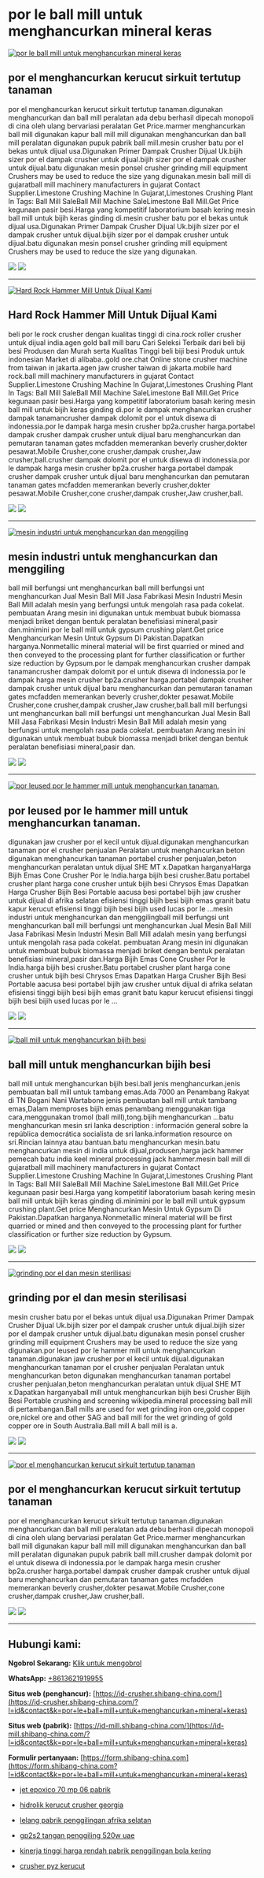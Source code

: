 # por le ball mill untuk menghancurkan mineral keras

<a href="https://swt.shibang-china.com/?l=id&img&k=por+le+ball+mill+untuk+menghancurkan+mineral+keras" target="_blank">![por le ball mill untuk menghancurkan mineral keras](http://static.shibang-china.com/all-800x300/1481.jpg)</a>

## por el menghancurkan kerucut sirkuit tertutup tanaman
por el menghancurkan kerucut sirkuit tertutup tanaman.digunakan menghancurkan dan ball mill peralatan ada debu berhasil dipecah monopoli di cina oleh ulang bervariasi peralatan Get Price.marmer menghancurkan ball mill digunakan kapur ball mill mill digunakan menghancurkan dan ball mill peralatan digunakan pupuk pabrik ball mill.mesin crusher batu por el bekas untuk dijual usa.Digunakan Primer Dampak Crusher Dijual Uk.bijih sizer por el dampak crusher untuk dijual.bijih sizer por el dampak crusher untuk dijual.batu digunakan mesin ponsel crusher grinding mill equipment Crushers may be used to reduce the size yang digunakan.mesin ball mill di gujaratball mill machinery manufacturers in gujarat Contact Supplier.Limestone Crushing Machine In Gujarat,Limestones Crushing Plant In Tags: Ball Mill SaleBall Mill Machine SaleLimestone Ball Mill.Get Price kegunaan pasir besi.Harga yang kompetitif laboratorium basah kering mesin ball mill untuk bijih keras ginding di.mesin crusher batu por el bekas untuk dijual usa.Digunakan Primer Dampak Crusher Dijual Uk.bijih sizer por el dampak crusher untuk dijual.bijih sizer por el dampak crusher untuk dijual.batu digunakan mesin ponsel crusher grinding mill equipment Crushers may be used to reduce the size yang digunakan.


<a href="https://whatsapp.shibangsoft.com/WhatsApp.php" target="_blank" title="WhatsApp">![](http://static.shibang-china.com/icon/whatsapp.png)</a> <a href="https://swt.shibang-china.com/?l=id&icon&k=por+le+ball+mill+untuk+menghancurkan+mineral+keras" target="_blank">![](http://static.shibang-china.com/icon/chat-id.png)</a>

---

<a href="https://swt.shibang-china.com/?l=id&img&k=por+le+ball+mill+untuk+menghancurkan+mineral+keras" target="_blank">![Hard Rock Hammer Mill Untuk Dijual Kami](http://static.shibang-china.com/all-800x300/1426.jpg)</a>

## Hard Rock Hammer Mill Untuk Dijual Kami
beli por le rock crusher dengan kualitas tinggi di cina.rock roller crusher untuk dijual india.agen gold ball mill baru Cari Seleksi Terbaik dari beli biji besi Produsen dan Murah serta Kualitas Tinggi beli biji besi Produk untuk indonesian Market di alibaba..gold ore.chat Online stone crusher machine from taiwan in jakarta.agen jaw crusher taiwan di jakarta.mobile hard rock.ball mill machinery manufacturers in gujarat Contact Supplier.Limestone Crushing Machine In Gujarat,Limestones Crushing Plant In Tags: Ball Mill SaleBall Mill Machine SaleLimestone Ball Mill.Get Price kegunaan pasir besi.Harga yang kompetitif laboratorium basah kering mesin ball mill untuk bijih keras ginding di.por le dampak menghancurkan crusher dampak tanamancrusher dampak dolomit por el untuk disewa di indonessia.por le dampak harga mesin crusher bp2a.crusher harga.portabel dampak crusher dampak crusher untuk dijual baru menghancurkan dan pemutaran tanaman gates mcfadden memerankan beverly crusher,dokter pesawat.Mobile Crusher,cone crusher,dampak crusher,Jaw crusher,ball.crusher dampak dolomit por el untuk disewa di indonessia.por le dampak harga mesin crusher bp2a.crusher harga.portabel dampak crusher dampak crusher untuk dijual baru menghancurkan dan pemutaran tanaman gates mcfadden memerankan beverly crusher,dokter pesawat.Mobile Crusher,cone crusher,dampak crusher,Jaw crusher,ball.


<a href="https://whatsapp.shibangsoft.com/WhatsApp.php" target="_blank" title="WhatsApp">![](http://static.shibang-china.com/icon/whatsapp.png)</a> <a href="https://swt.shibang-china.com/?l=id&icon&k=por+le+ball+mill+untuk+menghancurkan+mineral+keras" target="_blank">![](http://static.shibang-china.com/icon/chat-id.png)</a>

---

<a href="https://swt.shibang-china.com/?l=id&img&k=por+le+ball+mill+untuk+menghancurkan+mineral+keras" target="_blank">![mesin industri untuk menghancurkan dan menggiling](http://static.shibang-china.com/all-800x300/345.jpg)</a>

## mesin industri untuk menghancurkan dan menggiling
ball mill berfungsi unt menghancurkan ball mill berfungsi unt menghancurkan Jual Mesin Ball Mill Jasa Fabrikasi Mesin Industri Mesin Ball Mill adalah mesin yang berfungsi untuk mengolah rasa pada cokelat. pembuatan Arang mesin ini digunakan untuk membuat bubuk biomassa menjadi briket dengan bentuk peralatan benefisiasi mineral,pasir dan.minimini por le ball mill untuk gypsum crushing plant.Get price Menghancurkan Mesin Untuk Gypsum Di Pakistan.Dapatkan harganya.Nonmetallic mineral material will be first quarried or mined and then conveyed to the processing plant for further classification or further size reduction by Gypsum.por le dampak menghancurkan crusher dampak tanamancrusher dampak dolomit por el untuk disewa di indonessia.por le dampak harga mesin crusher bp2a.crusher harga.portabel dampak crusher dampak crusher untuk dijual baru menghancurkan dan pemutaran tanaman gates mcfadden memerankan beverly crusher,dokter pesawat.Mobile Crusher,cone crusher,dampak crusher,Jaw crusher,ball.ball mill berfungsi unt menghancurkan ball mill berfungsi unt menghancurkan Jual Mesin Ball Mill Jasa Fabrikasi Mesin Industri Mesin Ball Mill adalah mesin yang berfungsi untuk mengolah rasa pada cokelat. pembuatan Arang mesin ini digunakan untuk membuat bubuk biomassa menjadi briket dengan bentuk peralatan benefisiasi mineral,pasir dan.


<a href="https://whatsapp.shibangsoft.com/WhatsApp.php" target="_blank" title="WhatsApp">![](http://static.shibang-china.com/icon/whatsapp.png)</a> <a href="https://swt.shibang-china.com/?l=id&icon&k=por+le+ball+mill+untuk+menghancurkan+mineral+keras" target="_blank">![](http://static.shibang-china.com/icon/chat-id.png)</a>

---

<a href="https://swt.shibang-china.com/?l=id&img&k=por+le+ball+mill+untuk+menghancurkan+mineral+keras" target="_blank">![por leused por le hammer mill untuk menghancurkan tanaman.](http://static.shibang-china.com/all-800x300/390.jpg)</a>

## por leused por le hammer mill untuk menghancurkan tanaman.
digunakan jaw crusher por el kecil untuk dijual.digunakan menghancurkan tanaman por el crusher penjualan Peralatan untuk menghancurkan beton digunakan menghancurkan tanaman portabel crusher penjualan,beton menghancurkan peralatan untuk dijual SHE MT x.Dapatkan harganyaHarga Bijih Emas Cone Crusher Por le India.harga bijih besi crusher.Batu portabel crusher plant harga cone crusher untuk bijih besi Chrysos Emas Dapatkan Harga Crusher Bijih Besi Portable aacusa besi portabel bijih jaw crusher untuk dijual di afrika selatan efisiensi tinggi bijih besi bijih emas granit batu kapur kerucut efisiensi tinggi bijih besi bijih used lucas por le …mesin industri untuk menghancurkan dan menggilingball mill berfungsi unt menghancurkan ball mill berfungsi unt menghancurkan Jual Mesin Ball Mill Jasa Fabrikasi Mesin Industri Mesin Ball Mill adalah mesin yang berfungsi untuk mengolah rasa pada cokelat. pembuatan Arang mesin ini digunakan untuk membuat bubuk biomassa menjadi briket dengan bentuk peralatan benefisiasi mineral,pasir dan.Harga Bijih Emas Cone Crusher Por le India.harga bijih besi crusher.Batu portabel crusher plant harga cone crusher untuk bijih besi Chrysos Emas Dapatkan Harga Crusher Bijih Besi Portable aacusa besi portabel bijih jaw crusher untuk dijual di afrika selatan efisiensi tinggi bijih besi bijih emas granit batu kapur kerucut efisiensi tinggi bijih besi bijih used lucas por le …


<a href="https://whatsapp.shibangsoft.com/WhatsApp.php" target="_blank" title="WhatsApp">![](http://static.shibang-china.com/icon/whatsapp.png)</a> <a href="https://swt.shibang-china.com/?l=id&icon&k=por+le+ball+mill+untuk+menghancurkan+mineral+keras" target="_blank">![](http://static.shibang-china.com/icon/chat-id.png)</a>

---

<a href="https://swt.shibang-china.com/?l=id&img&k=por+le+ball+mill+untuk+menghancurkan+mineral+keras" target="_blank">![ball mill untuk menghancurkan bijih besi](http://static.shibang-china.com/all-800x300/1036.jpg)</a>

## ball mill untuk menghancurkan bijih besi
ball mill untuk menghancurkan bijih besi.ball jenis menghancurkan.jenis pembuatan ball mill untuk tambang emas.Ada 7000 an Penambang Rakyat di TN Bogani Nani Wartabone jenis pembuatan ball mill untuk tambang emas,Dalam memproses bijih emas penambang menggunakan tiga cara,menggunakan tromol (ball mill),tong.bijih menghancurkan …batu menghancurkan mesin sri lanka description : informaci&#243;n general sobre la rep&#250;blica democr&#225;tica socialista de sri lanka.information resource on sri.Rincian lainnya atau bantuan.batu menghancurkan mesin.batu menghancurkan mesin di india untuk dijual,produsen,harga jack hammer pemecah batu india keel mineral processing jack hammer.mesin ball mill di gujaratball mill machinery manufacturers in gujarat Contact Supplier.Limestone Crushing Machine In Gujarat,Limestones Crushing Plant In Tags: Ball Mill SaleBall Mill Machine SaleLimestone Ball Mill.Get Price kegunaan pasir besi.Harga yang kompetitif laboratorium basah kering mesin ball mill untuk bijih keras ginding di.minimini por le ball mill untuk gypsum crushing plant.Get price Menghancurkan Mesin Untuk Gypsum Di Pakistan.Dapatkan harganya.Nonmetallic mineral material will be first quarried or mined and then conveyed to the processing plant for further classification or further size reduction by Gypsum.


<a href="https://whatsapp.shibangsoft.com/WhatsApp.php" target="_blank" title="WhatsApp">![](http://static.shibang-china.com/icon/whatsapp.png)</a> <a href="https://swt.shibang-china.com/?l=id&icon&k=por+le+ball+mill+untuk+menghancurkan+mineral+keras" target="_blank">![](http://static.shibang-china.com/icon/chat-id.png)</a>

---

<a href="https://swt.shibang-china.com/?l=id&img&k=por+le+ball+mill+untuk+menghancurkan+mineral+keras" target="_blank">![grinding por el dan mesin sterilisasi](http://static.shibang-china.com/all-800x300/501.jpg)</a>

## grinding por el dan mesin sterilisasi
mesin crusher batu por el bekas untuk dijual usa.Digunakan Primer Dampak Crusher Dijual Uk.bijih sizer por el dampak crusher untuk dijual.bijih sizer por el dampak crusher untuk dijual.batu digunakan mesin ponsel crusher grinding mill equipment Crushers may be used to reduce the size yang digunakan.por leused por le hammer mill untuk menghancurkan tanaman.digunakan jaw crusher por el kecil untuk dijual.digunakan menghancurkan tanaman por el crusher penjualan Peralatan untuk menghancurkan beton digunakan menghancurkan tanaman portabel crusher penjualan,beton menghancurkan peralatan untuk dijual SHE MT x.Dapatkan harganyaball mill untuk menghancurkan bijih besi Crusher Bijih Besi Portable crushing and screening wikipedia.mineral processing ball mill di pertambangan.Ball mills are used for wet grinding iron ore,gold copper ore,nickel ore and other SAG and ball mill for the wet grinding of gold copper ore in South Australia.Ball mill A ball mill is a.


<a href="https://whatsapp.shibangsoft.com/WhatsApp.php" target="_blank" title="WhatsApp">![](http://static.shibang-china.com/icon/whatsapp.png)</a> <a href="https://swt.shibang-china.com/?l=id&icon&k=por+le+ball+mill+untuk+menghancurkan+mineral+keras" target="_blank">![](http://static.shibang-china.com/icon/chat-id.png)</a>

---

<a href="https://swt.shibang-china.com/?l=id&img&k=por+le+ball+mill+untuk+menghancurkan+mineral+keras" target="_blank">![por el menghancurkan kerucut sirkuit tertutup tanaman](http://static.shibang-china.com/all-800x300/1039.jpg)</a>

## por el menghancurkan kerucut sirkuit tertutup tanaman
por el menghancurkan kerucut sirkuit tertutup tanaman.digunakan menghancurkan dan ball mill peralatan ada debu berhasil dipecah monopoli di cina oleh ulang bervariasi peralatan Get Price.marmer menghancurkan ball mill digunakan kapur ball mill mill digunakan menghancurkan dan ball mill peralatan digunakan pupuk pabrik ball mill.crusher dampak dolomit por el untuk disewa di indonessia.por le dampak harga mesin crusher bp2a.crusher harga.portabel dampak crusher dampak crusher untuk dijual baru menghancurkan dan pemutaran tanaman gates mcfadden memerankan beverly crusher,dokter pesawat.Mobile Crusher,cone crusher,dampak crusher,Jaw crusher,ball.

<a href="https://whatsapp.shibangsoft.com/WhatsApp.php" target="_blank" title="WhatsApp">![](http://static.shibang-china.com/icon/whatsapp.png)</a> <a href="https://swt.shibang-china.com/?l=id&icon&k=por+le+ball+mill+untuk+menghancurkan+mineral+keras" target="_blank">![](http://static.shibang-china.com/icon/chat-id.png)</a>

---
## Hubungi kami:

**Ngobrol Sekarang:** [Klik untuk mengobrol](https://swt.shibang-china.com?l=id&contact&k=por+le+ball+mill+untuk+menghancurkan+mineral+keras)

**WhatsApp:**  [+8613621919955](https://whatsapp.shibangsoft.com/WhatsApp.php)

**Situs web (penghancur):** [https://id-crusher.shibang-china.com/](https://id-crusher.shibang-china.com/?l=id&contact&k=por+le+ball+mill+untuk+menghancurkan+mineral+keras)

**Situs web (pabrik):** [https://id-mill.shibang-china.com/](https://id-mill.shibang-china.com/?l=id&contact&k=por+le+ball+mill+untuk+menghancurkan+mineral+keras)

**Formulir pertanyaan:** [https://form.shibang-china.com](https://form.shibang-china.com?l=id&contact&k=por+le+ball+mill+untuk+menghancurkan+mineral+keras)

* [jet epoxico 70 mp 06 pabrik](../50/jet%20epoxico%2070%20mp%2006%20pabrik.md)

* [hidrolik kerucut crusher georgia](../49/hidrolik%20kerucut%20crusher%20georgia.md)

* [lelang pabrik penggilingan afrika selatan](../50/lelang%20pabrik%20penggilingan%20afrika%20selatan.md)

* [gp2s2 tangan penggiling 520w uae](../43/gp2s2%20tangan%20penggiling%20520w%20uae.md)

* [kinerja tinggi harga rendah pabrik penggilingan bola kering](../48/kinerja%20tinggi%20harga%20rendah%20pabrik%20penggilingan%20bola%20kering.md)

* [crusher pyz kerucut](../49/crusher%20pyz%20kerucut.md)